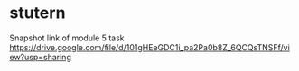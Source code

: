 # stutern 
Snapshot link of module 5 task
https://drive.google.com/file/d/101gHEeGDC1i_pa2Pa0b8Z_6QCQsTNSFf/view?usp=sharing
